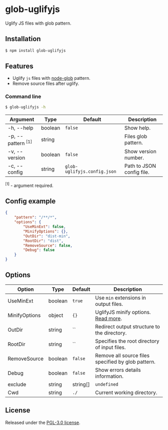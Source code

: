 glob-uglifyjs
===========
Uglify JS files with glob pattern.


## Installation
```sh
$ npm install glob-uglifyjs
```


## Features
 - Uglify `js` files with [node-glob](https://github.com/isaacs/node-glob) pattern.
 - Remove source files after uglify.


### Command line
```sh
$ glob-uglifyjs -h
```

| Argument                       | Type    | Default                     | Description                |
|--------------------------------|---------|-----------------------------|----------------------------|
|  -h, --help                    | boolean | `false`                     | Show help.                 | 
|  -p, --pattern <sup>[1]</sup>  | string  |                             | Files glob pattern.        | 
|  -v, --version                 | boolean | `false`                     | Show version number.       | 
|  -c, --config                  | string  | `glob-uglifyjs.config.json` | Path to JSON config file.  | 

<sup>[1]</sup> - argument required.


## Config example
```json
{
    "pattern": "/**/*",
    "options": {
        "UseMinExt": false,
        "MinifyOptions": {},
        "OutDir": "dist-min",
        "RootDir": "dist",
        "RemoveSource": false,
        "Debug": false
    }
}
```


## Options
| Option          | Type              | Default     | Description                                                                        |
|-----------------|-------------------|-------------|------------------------------------------------------------------------------------|
|  UseMinExt      | boolean           | `true`      | Use `min` extensions in output files.                                              | 
|  MinifyOptions  | object            | `{}`        | UglifyJS minify options. [Read more](https://github.com/mishoo/UglifyJS2).         |
|  OutDir         | string            | ``          | Redirect output structure to the directory.                                        |
|  RootDir        | string            | ``          | Specifies the root directory of input files.                                       |
|  RemoveSource   | boolean           | `false`     | Remove all source files specified by glob pattern.                                 |
|  Debug          | boolean           | `false`     | Show errors details information.                                                   |
|  exclude        | string | string[] | `undefined` | Add a pattern or an array of glob patterns to exclude matches. Read more in [node-glob options](https://github.com/isaacs/node-glob#options) `ignore`. |
|  Cwd            | string            | `./`        | Current working directory.                                                         |


## License
Released under the [PGL-3.0 license](LICENSE).
